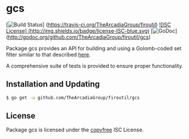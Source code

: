 gcs
==========

[![Build Status](http://img.shields.io/travis/TheArcadiaGroup/firoutil.svg)]
(https://travis-ci.org/TheArcadiaGroup/firoutil) [![ISC License]
(http://img.shields.io/badge/license-ISC-blue.svg)](http://copyfree.org)
[![GoDoc](https://godoc.org/github.com/TheArcadiaGroup/firoutil/gcs?status.png)]
(http://godoc.org/github.com/TheArcadiaGroup/firoutil/gcs)

Package gcs provides an API for building and using a Golomb-coded set filter
similar to that described [here](http://giovanni.bajo.it/post/47119962313/golomb-coded-sets-smaller-than-bloom-filters).

A comprehensive suite of tests is provided to ensure proper functionality.

## Installation and Updating

```bash
$ go get -u github.com/TheArcadiaGroup/firoutil/gcs
```

## License

Package gcs is licensed under the [copyfree](http://copyfree.org) ISC
License.
